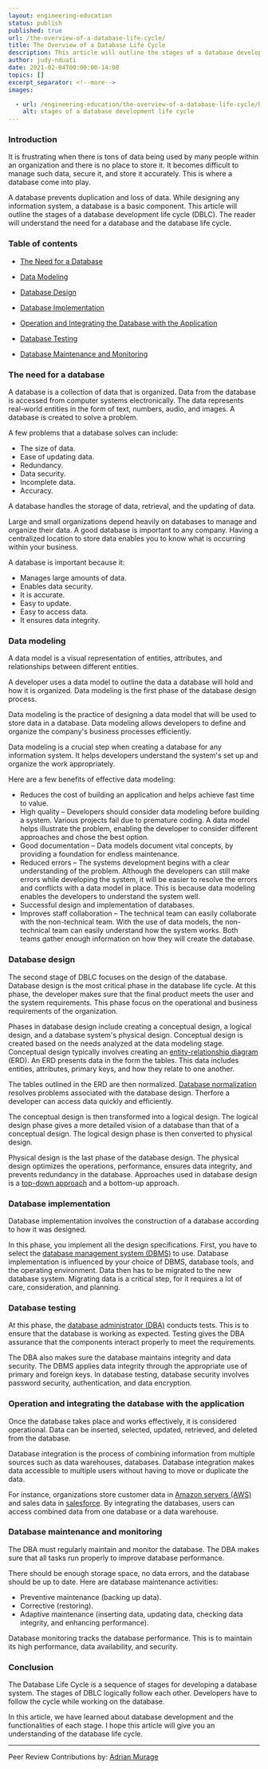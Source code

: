 ```yaml
---
layout: engineering-education
status: publish
published: true
url: /the-overview-of-a-database-life-cycle/
title: The Overview of a Database Life Cycle
description: This article will outline the stages of a database development life cycle. The reader will understand the need for a database and the database life cycle.
author: judy-nduati
date: 2021-02-04T00:00:00-14:00
topics: []
excerpt_separator: <!--more-->
images:

  - url: /engineering-education/the-overview-of-a-database-life-cycle/hero.jpg
    alt: stages of a database development life cycle
---
```

### Introduction
It is frustrating when there is tons of data being used by many people within an organization and there is no place to store it. It becomes difficult to manage such data, secure it, and store it accurately. This is where a database come into play.
<!--more-->
A database prevents duplication and loss of data. While designing any information system, a database is a basic component. This article will outline the stages of a database development life cycle (DBLC). The reader will understand the need for a database and the database life cycle.

### Table of contents
- [The Need for a Database](#the-need-for-a-database)

- [Data Modeling](#data-modeling)

- [Database Design](#database-design)

- [Database Implementation](#database-implementation)

- [Operation and Integrating the Database with the Application](#operation-and-integration-the-database-with-the-application)

- [Database Testing](#database-testing)

- [Database Maintenance and Monitoring](#database-maintenance-and-monitoring)

### The need for a database
A database is a collection of data that is organized. Data from the database is accessed from computer systems electronically. The data represents real-world entities in the form of text, numbers, audio, and images. A database is created to solve a problem. 

A few problems that a database solves can include:
- The size of data.
- Ease of updating data.
- Redundancy.
- Data security.
- Incomplete data.
- Accuracy.

A database handles the storage of data, retrieval, and the updating of data.

Large and small organizations depend heavily on databases to manage and organize their data. A good database is important to any company. Having a centralized location to store data enables you to know what is occurring within your business.

A database is important because it:
- Manages large amounts of data.
- Enables data security.
- It is accurate.
- Easy to update.
- Easy to access data.
- It ensures data integrity.

### Data modeling
A data model is a visual representation of entities, attributes, and relationships between different entities.

A developer uses a data model to outline the data a database will hold and how it is organized. Data modeling is the first phase of the database design process.

Data modeling is the practice of designing a data model that will be used to store data in a database. Data modeling allows developers to define and organize the company's business processes efficiently.

Data modeling is a crucial step when creating a database for any information system. It helps developers understand the system's set up and organize the work appropriately. 

Here are a few benefits of effective data modeling:
- Reduces the cost of building an application and helps achieve fast time to value.
- High quality – Developers should consider data modeling before building a system. Various projects fail due to premature coding. A data model helps illustrate the problem, enabling the developer to consider different approaches and chose the best option.
- Good documentation – Data models document vital concepts, by providing a foundation for endless maintenance.
- Reduced errors – The systems development begins with a clear understanding of the problem. Although the developers can still make errors while developing the system, it will be easier to resolve the errors and conflicts with a data model in place. This is because data modeling enables the developers to understand the system well.
- Successful design and implementation of databases.
- Improves staff collaboration – The technical team can easily collaborate with the non-technical team. With the use of data models, the non-technical team can easily understand how the system works. Both teams gather enough information on how they will create the database.

### Database design
The second stage of DBLC focuses on the design of the database. Database design is the most critical phase in the database life cycle. At this phase, the developer makes sure that the final product meets the user and the system requirements. This phase focus on the operational and business requirements of the organization.

Phases in database design include creating a conceptual design, a logical design, and a database system's physical design. Conceptual design is created based on the needs analyzed at the data modeling stage. Conceptual design typically involves creating an [entity-relationship diagram](https://www.smartdraw.com/entity-relationship-diagram/) (ERD). An ERD presents data in the form the tables. This data includes entities, attributes, primary keys, and how they relate to one another.

The tables outlined in the ERD are then normalized. [Database normalization](https://en.wikipedia.org/wiki/Database_normalization) resolves problems associated with the database design. Therfore a developer can access data quickly and efficiently. 

The conceptual design is then transformed into a logical design. The logical design phase gives a more detailed vision of a database than that of a conceptual design. The logical design phase is then converted to physical design. 

Physical design is the last phase of the database design. The physical design optimizes the operations, performance, ensures data integrity, and prevents redundancy in the database. Approaches used in database design is a [top-down approach](https://databasemanagement.fandom.com/wiki/Database_Design_Strategies) and a bottom-up approach.

### Database implementation
Database implementation involves the construction of a database according to how it was designed.

In this phase, you implement all the design specifications. First, you have to select the [database management system (DBMS)](https://www.tutorialspoint.com/dbms/index.htm) to use. Database implementation is influenced by your choice of DBMS, database tools, and the operating environment. Data then has to be migrated to the new database system. Migrating data is a critical step, for it requires a lot of care, consideration, and planning.

### Database testing
At this phase, the [database administrator (DBA)](https://www.careerexplorer.com/careers/database-administrator/) conducts tests. This is to ensure that the database is working as expected. Testing gives the DBA assurance that the components interact properly to meet the requirements. 

The DBA also makes sure the database maintains integrity and data security. The DBMS applies data integrity through the appropriate use of primary and foreign keys. In database testing, database security involves password security, authentication, and data encryption.

### Operation and integrating the database with the application
Once the database takes place and works effectively, it is considered operational. Data can be inserted, selected, updated, retrieved, and deleted from the database.

Database integration is the process of combining information from multiple sources such as data warehouses, databases. Database integration makes data accessible to multiple users without having to move or duplicate the data. 

For instance, organizations store customer data in [Amazon servers (AWS)](https://aws.amazon.com/) and sales data in [salesforce](https://www.salesforce.com/). By integrating the databases, users can access combined data from one database or a data warehouse.

### Database maintenance and monitoring
The DBA must regularly maintain and monitor the database. The DBA makes sure that all tasks run properly to improve database performance. 

There should be enough storage space, no data errors, and the database should be up to date. Here are database maintenance activities:
- Preventive maintenance (backing up data).
- Corrective (restoring).
- Adaptive maintenance (inserting data, updating data, checking data integrity, and enhancing performance).

Database monitoring tracks the database performance. This is to maintain its high performance, data availability, and security.

### Conclusion
The Database Life Cycle is a sequence of stages for developing a database system. The stages of DBLC logically follow each other. Developers have to follow the cycle while working on the database. 

In this article, we have learned about database development and the functionalities of each stage. I hope this article will give you an understanding of the database life cycle.

---
Peer Review Contributions by: [Adrian Murage](/engineering-education/authors/adrian-murage/)

